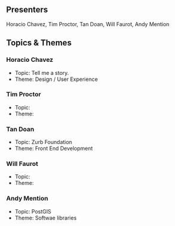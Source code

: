 ## Presenters

Horacio Chavez, Tim Proctor, Tan Doan, Will Faurot, Andy Mention

## Topics & Themes

### Horacio Chavez

* Topic: Tell me a story. 
* Theme: Design / User Experience

### Tim Proctor

* Topic:
* Theme:

### Tan Doan

* Topic: Zurb Foundation
* Theme: Front End Development

### Will Faurot

* Topic:
* Theme:

### Andy Mention

* Topic: PostGIS
* Theme: Softwae libraries
